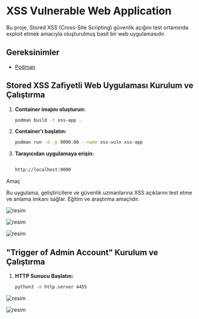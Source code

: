 # XSS Vulnerable Web Application

Bu proje, Stored XSS (Cross-Site Scripting) güvenlik açığını test ortamında exploit etmek amacıyla oluşturulmuş basit bir web uygulamasıdır.

## Gereksinimler

- [Podman](https://podman.io/getting-started/installation)

## Stored XSS Zafiyetli Web Uygulaması Kurulum ve Çalıştırma

1. **Container imajını oluşturun:**

   ```bash
   podman build -t xss-app .

2. **Container'ı başlatın:**

   ```bash
   podman run -d -p 9090:80 --name xss-vuln xss-app

3. **Tarayıcıdan uygulamaya erişin:**

   ```bash

   http://localhost:9090

Amaç

Bu uygulama, geliştiricilere ve güvenlik uzmanlarına XSS açıklarını test etme ve anlama imkanı sağlar. Eğitim ve araştırma amaçlıdır.


![resim](https://github.com/user-attachments/assets/b67869fb-84c4-49ac-a646-233d427c113c)


![resim](https://github.com/user-attachments/assets/b2bdf1e3-1867-438e-b98e-d105b8ba3da8)


![resim](https://github.com/user-attachments/assets/95d22b30-36a6-4eaf-a3bd-d173e19a970f)






## "Trigger of Admin Account" Kurulum ve Çalıştırma


1. **HTTP Sunucu Başlatın:**

   ```bash
   python3 -m http.server 4455
   
![resim](https://github.com/user-attachments/assets/48cf8088-f243-4d95-92d1-d187704198ca)



![resim](https://github.com/user-attachments/assets/4c3d98b9-0f6a-4b3b-b8d2-09f05ed90894)



















